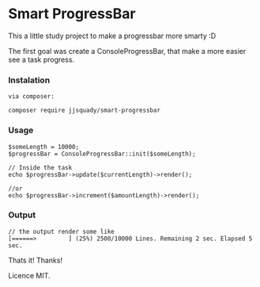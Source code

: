 # Smart ProgressBar

This a little study project to make a progressbar more smarty :D

The first goal was create a ConsoleProgressBar, that make a more
easier see a task progress.


### Instalation

```
via composer:

composer require jjsquady/smart-progressbar
```

### Usage

```
$someLength = 10000;
$progressBar = ConsoleProgressBar::init($someLength);

// Inside the task
echo $progressBar->update($currentLength)->render();

//or
echo $progressBar->increment($amountLength)->render();
```

### Output

```$php
// the output render some like
[======>         ] (25%) 2500/10000 Lines. Remaining 2 sec. Elapsed 5 sec.
```

Thats it! Thanks!

Licence MIT.